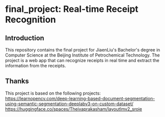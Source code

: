 # final_project: Real-time Receipt Recognition

## Introduction

This repository contains the final project for JiaenLiu's Bachelor's degree in Computer Science at the Beijing Institute of Petrochemical Technology. The project is a web app that can recognize receipts in real time and extract the information from the receipts.



## Thanks
This project is based on the following projects:  
https://learnopencv.com/deep-learning-based-document-segmentation-using-semantic-segmentation-deeplabv3-on-custom-dataset/  
https://huggingface.co/spaces/Theivaprakasham/layoutlmv2_sroie  